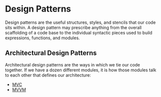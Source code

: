 # Design Patterns

Design patterns are the useful structures, styles, and stencils that our code sits within. A
design pattern may prescribe anything from the overall scaffolding of a code base to the
individual syntactic pieces used to build expressions, functions, and modules.

## Architectural Design Patterns

Architectural design patterns are the ways in which we tie our code together. If we have a
dozen different modules, it is how those modules talk to each other that defines our
architecture:

- [MVC](https://github.com/Andrey-Valciuc/design_patterns/tree/main/design_patterns/ArchitecturalDesignPatetrns/MVC)
- [MVVM](https://github.com/Andrey-Valciuc/design_patterns/tree/main/design_patterns/ArchitecturalDesignPatetrns/MVVM)
